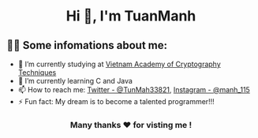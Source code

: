 

<h1 align="center">Hi 👋, I'm TuanManh</a></h1>

## 💁‍♂️ Some infomations about me: <br>

- 🔭 I’m currently studying at [Vietnam Academy of Cryptography Techniques](http://actvn.edu.vn/)
- 🌱 I’m currently learning C and Java
- 📫 How to reach me: [Twitter - @TunMah33821](https://twitter.com/TunMah33821), [Instagram - @manh_115](https://www.instagram.com/manh_115/)
- ⚡ Fun fact: My dream is to become a talented programmer!!!
  

<h3 align="center">
Many thanks ❤️ for visting me !
</h3>
